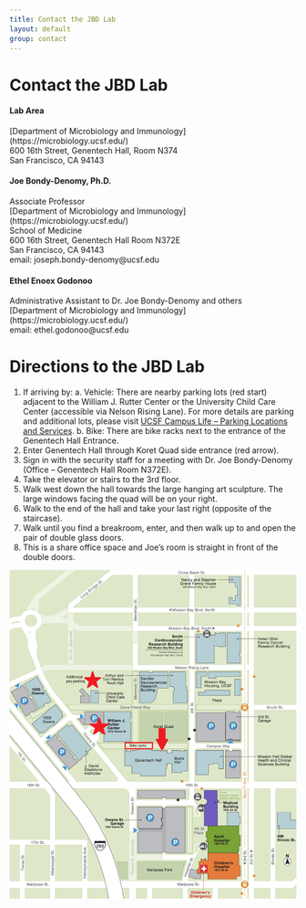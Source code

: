 ```yaml
---
title: Contact the JBD Lab
layout: default
group: contact
---
```


# Contact the JBD Lab


<div class="row">

<div class="col-md-4">

  <h4>Lab Area </h4>
  [Department of Microbiology and Immunology](https://microbiology.ucsf.edu/)<br>
  600 16th Street, Genentech Hall, Room N374<br>
  San Francisco, CA 94143<br>

</div>

<div class="col-md-4">

  <h4>Joe Bondy-Denomy, Ph.D.</h4>
  Associate Professor<br>
  [Department of Microbiology and Immunology](https://microbiology.ucsf.edu/)<br>
  School of Medicine<br>
  600 16th Street, Genentech Hall Room N372E<br>
  San Francisco, CA 94143<br>
  email: joseph.bondy-denomy@ucsf.edu <br>

</div>

<div class="col-md-4">

  <h4> Ethel Enoex Godonoo</h4>
  Administrative Assistant to Dr. Joe Bondy-Denomy and others<br>
  [Department of Microbiology and Immunology](https://microbiology.ucsf.edu/)<br>
  email: ethel.godonoo@ucsf.edu<br>

</div>

</div>

# Directions to the JBD Lab

1.	If arriving by:
a.	Vehicle: There are nearby parking lots (red start) adjacent to the William J. Rutter Center or the University Child Care Center (accessible via Nelson Rising Lane). For more details are parking and additional lots, please visit [UCSF Campus Life – Parking Locations and Services]( https://campuslifeservices.ucsf.edu/transportation/services/parking/public_parking).
b.	Bike: There are bike racks next to the entrance of the Genentech Hall Entrance.
2.	Enter Genentech Hall through Koret Quad side entrance (red arrow).
3.	Sign in with the security staff for a meeting with Dr. Joe Bondy-Denomy (Office – Genentech Hall Room N372E).
4.	Take the elevator or stairs to the 3rd floor.
5.	Walk west down the hall towards the large hanging art sculpture. The large windows facing the quad will be on your right.
6.	Walk to the end of the hall and take your last right (opposite of the staircase).
7.	Walk until you find a breakroom, enter, and then walk up to and open the pair of double glass doors.
8.	This is a share office space and Joe’s room is straight in front of the double doors.

<img class="img-fluid" src="/static/img/map_to_mission_bay_JBD.png" alt="Map of Mission Bay">
